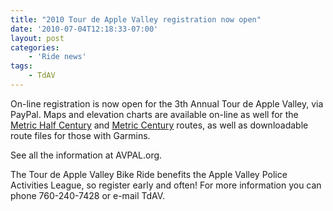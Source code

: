 ```yaml
---
title: "2010 Tour de Apple Valley registration now open"
date: '2010-07-04T12:18:33-07:00'
layout: post
categories:
    - 'Ride news'
tags:
    - TdAV
---
```


On-line registration is now open for the 3th Annual Tour de Apple Valley, via PayPal. Maps and elevation charts are available on-line as well for the [Metric Half Century](http://veloroutes.org/bikemaps/?route=52881) and [Metric Century](http://veloroutes.org/bikemaps/?route=53982) routes, as well as downloadable route files for those with Garmins.  
  
See all the information at AVPAL.org.

The Tour de Apple Valley Bike Ride benefits the Apple Valley Police Activities League, so register early and often! For more information you can phone 760-240-7428 or e-mail TdAV.